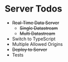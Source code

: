 # Server Todos

* ~~Real-Time Data Server~~
  * ~~Single Datastream~~
  * ~~Multi Datastream~~
* Switch to TypeScript
* Multiple Allowed Origins
* ~~Deploy to Server~~
* Tests
